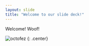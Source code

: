 ```yaml
---
layout: slide
title: "Welcome to our slide deck!"
---
```


Welcome! Woof!

![octofez](https://octodex.github.com/images/octofez.png)
{: .center}
